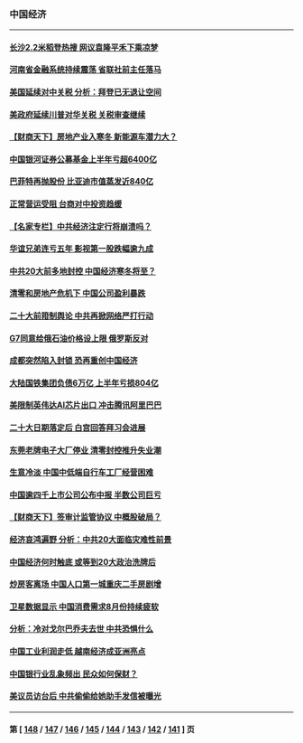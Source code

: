 ### 中国经济
---
#### [长沙2.2米稻登热搜 网议袁隆平禾下乘凉梦](../../pages/ncid283/n13816688.md) 
#### [河南省金融系统持续震荡 省联社前主任落马](../../pages/ncid283/n13816673.md) 
#### [美国延续对中关税 分析：拜登已无退让空间](../../pages/ncid283/n13816637.md) 
#### [美政府延续川普对华关税 关税审查继续](../../pages/ncid283/n13816548.md) 
#### [【财商天下】房地产业入寒冬 新能源车潜力大？](../../pages/ncid283/n13816362.md) 
#### [中国银河证券公募基金上半年亏超6400亿](../../pages/ncid283/n13816471.md) 
#### [巴菲特再抛股份 比亚迪市值蒸发近840亿](../../pages/ncid283/n13816429.md) 
#### [正常营运受阻 台商对中投资趋缓](../../pages/ncid283/n13816456.md) 
#### [【名家专栏】中共经济注定行将崩溃吗？](../../pages/ncid283/n13816213.md) 
#### [华谊兄弟连亏五年 影视第一股跌幅逾九成](../../pages/ncid283/n13816421.md) 
#### [中共20大前多地封控 中国经济寒冬将至？](../../pages/ncid283/n13816191.md) 
#### [清零和房地产危机下 中国公司盈利暴跌](../../pages/ncid283/n13816190.md) 
#### [二十大前箝制舆论 中共再掀网络严打行动](../../pages/ncid283/n13816382.md) 
#### [G7同意给俄石油价格设上限 俄罗斯反对](../../pages/ncid283/n13816302.md) 
#### [成都突然陷入封锁 恐再重创中国经济](../../pages/ncid283/n13816070.md) 
#### [大陆国铁集团负债6万亿 上半年亏损804亿](../../pages/ncid283/n13816030.md) 
#### [美限制英伟达AI芯片出口 冲击腾讯阿里巴巴](../../pages/ncid283/n13815585.md) 
#### [二十大日期落定后 白宫回答拜习会进展](../../pages/ncid283/n13815440.md) 
#### [东莞老牌电子大厂停业 清零封控推升失业潮](../../pages/ncid283/n13815359.md) 
#### [生意冷淡 中国中低端自行车工厂经营困难](../../pages/ncid283/n13815282.md) 
#### [中国逾四千上市公司公布中报 半数公司巨亏](../../pages/ncid283/n13814946.md) 
#### [【财商天下】签审计监管协议 中概股破局？](../../pages/ncid283/n13814835.md) 
#### [经济哀鸿遍野 分析：中共20大面临灾难性前景](../../pages/ncid283/n13814871.md) 
#### [中国经济何时触底 或等到20大政治洗牌后](../../pages/ncid283/n13814867.md) 
#### [炒房客离场 中国人口第一城重庆二手房剧增](../../pages/ncid283/n13814873.md) 
#### [卫星数据显示 中国消费需求8月份持续疲软](../../pages/ncid283/n13814708.md) 
#### [分析：冷对戈尔巴乔夫去世 中共恐惧什么](../../pages/ncid283/n13814778.md) 
#### [中国工业利润走低 越南经济成亚洲亮点](../../pages/ncid283/n13814467.md) 
#### [中国银行业乱象频出 民众如何保财？](../../pages/ncid283/n13814689.md) 
#### [美议员访台后 中共偷偷给她助手发信被曝光](../../pages/ncid283/n13814672.md) 

---
#### 第 [ [148](./148.md) / [147](./147.md) / [146](./146.md) / [145](./145.md) / [144](./144.md) / [143](./143.md) / [142](./142.md) / [141](./141.md) ] 页
